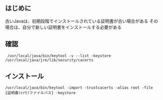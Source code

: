 ## はじめに
古いJavaは、初期段階でインストールされている証明書が古い場合がある
その場合は、自分で新しい証明書をインストールする必要がある

## 確認

```
 /usr/local/java/bin/keytool -v --list -keystore /usr/local/java/jre/lib/security/cacerts
```

## インストール

```
/usr/local/java/bin/keytool -import -trustcacerts -alias root -file {証明書(crt)ファイルパス} -keystore 
```